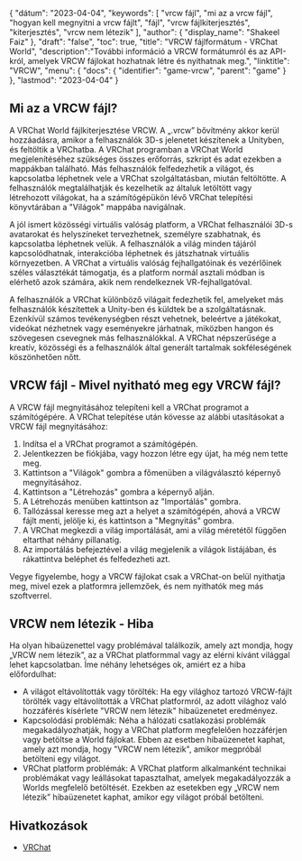 {
"dátum": "2023-04-04",
  "keywords": [
"vrcw fájl",
"mi az a vrcw fájl",
"hogyan kell megnyitni a vrcw fájlt",
"fájl",
"vrcw fájlkiterjesztés",
"kiterjesztés",
"vrcw nem létezik"
],
  "author": {
"display_name": "Shakeel Faiz"
},
"draft": "false",
"toc": true,
"title": "VRCW fájlformátum - VRChat World",
  "description":"További információ a VRCW formátumról és az API-król, amelyek VRCW fájlokat hozhatnak létre és nyithatnak meg.",
  "linktitle": "VRCW",
  "menu": {
    "docs": {
      "identifier": "game-vrcw",
      "parent": "game"
}
},
"lastmod": "2023-04-04"
}

## Mi az a VRCW fájl?

A VRChat World fájlkiterjesztése VRCW. A „.vrcw” bővítmény akkor kerül hozzáadásra, amikor a felhasználók 3D-s jelenetet készítenek a Unityben, és feltöltik a VRChatba. A VRChat programban a VRChat World megjelenítéséhez szükséges összes erőforrás, szkript és adat ezekben a mappákban található. Más felhasználók felfedezhetik a világot, és kapcsolatba léphetnek vele a VRChat szolgáltatásban, miután feltöltötte. A felhasználók megtalálhatják és kezelhetik az általuk letöltött vagy létrehozott világokat, ha a számítógépükön lévő VRChat telepítési könyvtárában a "Világok" mappába navigálnak.

A jól ismert közösségi virtuális valóság platform, a VRChat felhasználói 3D-s avatarokat és helyszíneket tervezhetnek, személyre szabhatnak, és kapcsolatba léphetnek velük. A felhasználók a világ minden tájáról kapcsolódhatnak, interakcióba léphetnek és játszhatnak virtuális környezetben. A VRChat a virtuális valóság fejhallgatóinak és vezérlőinek széles választékát támogatja, és a platform normál asztali módban is elérhető azok számára, akik nem rendelkeznek VR-fejhallgatóval.

A felhasználók a VRChat különböző világait fedezhetik fel, amelyeket más felhasználók készítettek a Unity-ben és küldtek be a szolgáltatásnak. Ezenkívül számos tevékenységben részt vehetnek, beleértve a játékokat, videókat nézhetnek vagy eseményekre járhatnak, miközben hangon és szövegesen csevegnek más felhasználókkal. A VRChat népszerűsége a kreatív, közösségi és a felhasználók által generált tartalmak sokféleségének köszönhetően nőtt.

## VRCW fájl - Mivel nyitható meg egy VRCW fájl?

A VRCW fájl megnyitásához telepíteni kell a VRChat programot a számítógépére. A VRChat telepítése után kövesse az alábbi utasításokat a VRCW fájl megnyitásához:

1. Indítsa el a VRChat programot a számítógépén.
2. Jelentkezzen be fiókjába, vagy hozzon létre egy újat, ha még nem tette meg.
3. Kattintson a "Világok" gombra a főmenüben a világválasztó képernyő megnyitásához.
4. Kattintson a "Létrehozás" gombra a képernyő alján.
5. A Létrehozás menüben kattintson az "Importálás" gombra.
6. Tallózással keresse meg azt a helyet a számítógépén, ahová a VRCW fájlt menti, jelölje ki, és kattintson a "Megnyitás" gombra.
7. A VRChat megkezdi a világ importálását, ami a világ méretétől függően eltarthat néhány pillanatig.
8. Az importálás befejeztével a világ megjelenik a világok listájában, és rákattintva beléphet és felfedezheti azt.

Vegye figyelembe, hogy a VRCW fájlokat csak a VRChat-on belül nyithatja meg, mivel ezek a platformra jellemzőek, és nem nyithatók meg más szoftverrel.

## VRCW nem létezik - Hiba

Ha olyan hibaüzenettel vagy problémával találkozik, amely azt mondja, hogy „VRCW nem létezik”, az a VRChat platformmal vagy az elérni kívánt világgal lehet kapcsolatban. Íme néhány lehetséges ok, amiért ez a hiba előfordulhat:

- A világot eltávolították vagy törölték: Ha egy világhoz tartozó VRCW-fájlt törölték vagy eltávolították a VRChat platformról, az adott világhoz való hozzáférés kísérlete "VRCW nem létezik" hibaüzenetet eredményez.
- Kapcsolódási problémák: Néha a hálózati csatlakozási problémák megakadályozhatják, hogy a VRChat platform megfelelően hozzáférjen vagy betöltse a World fájlokat. Ebben az esetben hibaüzenetet kaphat, amely azt mondja, hogy "VRCW nem létezik", amikor megpróbál betölteni egy világot.
- VRChat platform problémák: A VRChat platform alkalmanként technikai problémákat vagy leállásokat tapasztalhat, amelyek megakadályozzák a Worlds megfelelő betöltését. Ezekben az esetekben egy „VRCW nem létezik” hibaüzenetet kaphat, amikor egy világot próbál betölteni.

## Hivatkozások
* [VRChat](https://en.wikipedia.org/wiki/VRChat)

